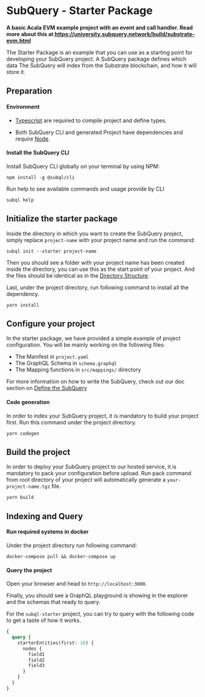 # SubQuery - Starter Package

**A basic Acala EVM example project with an event and call handler. Read more about this at https://university.subquery.network/build/substrate-evm.html**

The Starter Package is an example that you can use as a starting point for developing your SubQuery project.
A SubQuery package defines which data The SubQuery will index from the Substrate blockchain, and how it will store it.

## Preparation

#### Environment

- [Typescript](https://www.typescriptlang.org/) are required to compile project and define types.

- Both SubQuery CLI and generated Project have dependencies and require [Node](https://nodejs.org/en/).

#### Install the SubQuery CLI

Install SubQuery CLI globally on your terminal by using NPM:

```
npm install -g @subql/cli
```

Run help to see available commands and usage provide by CLI

```
subql help
```

## Initialize the starter package

Inside the directory in which you want to create the SubQuery project, simply replace `project-name` with your project name and run the command:

```
subql init --starter project-name
```

Then you should see a folder with your project name has been created inside the directory, you can use this as the start point of your project. And the files should be identical as in the [Directory Structure](https://doc.subquery.network/directory_structure.html).

Last, under the project directory, run following command to install all the dependency.

```
yarn install
```

## Configure your project

In the starter package, we have provided a simple example of project configuration. You will be mainly working on the following files:

- The Manifest in `project.yaml`
- The GraphQL Schema in `schema.graphql`
- The Mapping functions in `src/mappings/` directory

For more information on how to write the SubQuery,
check out our doc section on [Define the SubQuery](https://doc.subquery.network/define_a_subquery.html)

#### Code generation

In order to index your SubQuery project, it is mandatory to build your project first.
Run this command under the project directory.

```
yarn codegen
```

## Build the project

In order to deploy your SubQuery project to our hosted service, it is mandatory to pack your configuration before upload.
Run pack command from root directory of your project will automatically generate a `your-project-name.tgz` file.

```
yarn build
```

## Indexing and Query

#### Run required systems in docker

Under the project directory run following command:

```
docker-compose pull && docker-compose up
```

#### Query the project

Open your browser and head to `http://localhost:3000`.

Finally, you should see a GraphQL playground is showing in the explorer and the schemas that ready to query.

For the `subql-starter` project, you can try to query with the following code to get a taste of how it works.

```graphql
{
  query {
    starterEntities(first: 10) {
      nodes {
        field1
        field2
        field3
      }
    }
  }
}
```
